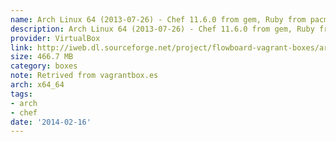```yaml
---
name: Arch Linux 64 (2013-07-26) - Chef 11.6.0 from gem, Ruby from pacman
description: Arch Linux 64 (2013-07-26) - Chef 11.6.0 from gem, Ruby from pacman
provider: VirtualBox
link: http://iweb.dl.sourceforge.net/project/flowboard-vagrant-boxes/arch64-2013-07-26-chef.box
size: 466.7 MB
category: boxes
note: Retrived from vagrantbox.es
arch: x64_64
tags:
- arch
- chef
date: '2014-02-16'
---
```

